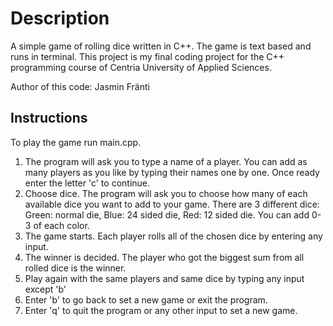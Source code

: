 <h1>Description</h1>
A simple game of rolling dice written in C++. The game is text based and runs in terminal. This project is my final coding project for the C++ programming course of Centria University of Applied Sciences.

Author of this code: Jasmin Fränti

<h2>Instructions</h2>

To play the game run main.cpp.

1. The program will ask you to type a name of a player. You can add as many players as you like by typing their names one by one. Once ready enter the letter 'c' to continue.
2. Choose dice. The program will ask you to choose how many of each available dice you want to add to your game. There are 3 different dice: Green: normal die, Blue: 24 sided die, Red: 12 sided die. You can add 0-3 of each color.
3. The game starts. Each player rolls all of the chosen dice by entering any input.
4. The winner is decided. The player who got the biggest sum from all rolled dice is the winner.
5. Play again with the same players and same dice by typing any input except 'b'
6. Enter 'b' to go back to set a new game or exit the program.
7. Enter 'q' to quit the program or any other input to set a new game.
